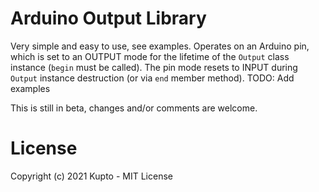 # Arduino Output Library
Very simple and easy to use, see examples. Operates on an Arduino pin,
which is set to an  OUTPUT mode for the lifetime of the `Output` class
instance (`begin` must be called). The pin mode resets to INPUT during
`Output` instance destruction (or via `end` member method).
TODO: Add examples

This is still in beta, changes and/or comments are welcome.

# License
Copyright (c) 2021 Kupto - MIT License
